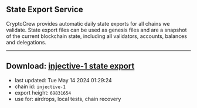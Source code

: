 ## State Export Service
CryptoCrew provides automatic daily state exports for all chains we validate. State export files can be used as genesis files and are a snapshot of the current blockchain state, including all validators, accounts, balances and delegations.

---
**Download: [injective-1 state export](https://dl-eu2.ccvalidators.com/SERVICE/injective/injective-1_export_69831654.json)**
---

- last updated: Tue May 14 2024 01:29:24
- chain id: `injective-1`
- export height: `69831654`
- use for: airdrops, local tests, chain recovery
